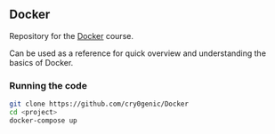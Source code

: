 ## Docker
Repository for the [Docker](https://drive.google.com/drive/folders/17_euGT07ydwwDCggF9ZfDTYBGee-2Qeo) course. 

Can be used as a reference for quick overview and understanding the basics of Docker.

### Running the code
```bash
git clone https://github.com/cry0genic/Docker
cd <project>
docker-compose up
```